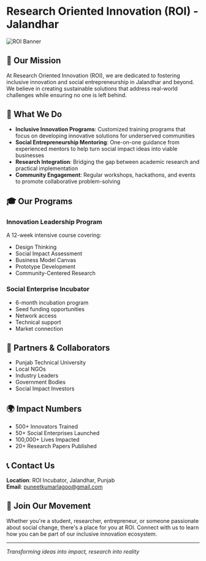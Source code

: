 # Research Oriented Innovation (ROI) - Jalandhar

![ROI Banner](banner.png)

## 🎯 Our Mission

At Research Oriented Innovation (ROI), we are dedicated to fostering inclusive innovation and social entrepreneurship in Jalandhar and beyond. We believe in creating sustainable solutions that address real-world challenges while ensuring no one is left behind.

## 🌟 What We Do

- **Inclusive Innovation Programs**: Customized training programs that focus on developing innovative solutions for underserved communities
- **Social Entrepreneurship Mentoring**: One-on-one guidance from experienced mentors to help turn social impact ideas into viable businesses
- **Research Integration**: Bridging the gap between academic research and practical implementation
- **Community Engagement**: Regular workshops, hackathons, and events to promote collaborative problem-solving

## 🎓 Our Programs

### Innovation Leadership Program
A 12-week intensive course covering:
- Design Thinking
- Social Impact Assessment
- Business Model Canvas
- Prototype Development
- Community-Centered Research

### Social Enterprise Incubator
- 6-month incubation program
- Seed funding opportunities
- Network access
- Technical support
- Market connection

## 🤝 Partners & Collaborators

- Punjab Technical University
- Local NGOs
- Industry Leaders
- Government Bodies
- Social Impact Investors

## 🌍 Impact Numbers

- 500+ Innovators Trained
- 50+ Social Enterprises Launched
- 100,000+ Lives Impacted
- 20+ Research Papers Published

## 📞 Contact Us

**Location**: ROI Incubator, Jalandhar, Punjab  
**Email**: puneetkumarlagoo@gmail.com  

## 🤝 Join Our Movement

Whether you're a student, researcher, entrepreneur, or someone passionate about social change, there's a place for you at ROI. Connect with us to learn how you can be part of our inclusive innovation ecosystem.

---

*Transforming ideas into impact, research into reality*

